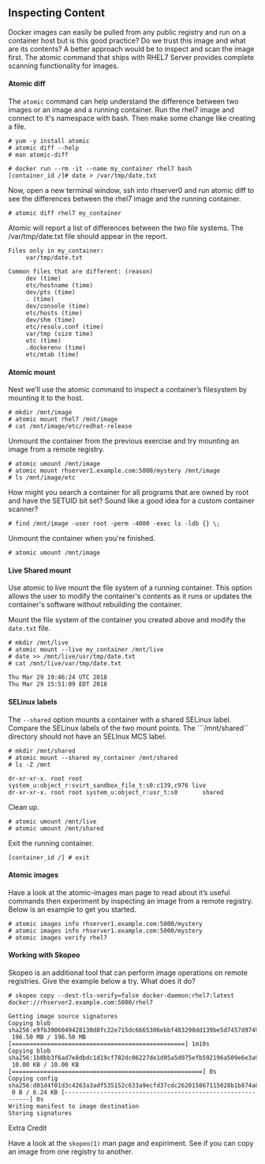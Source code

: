 ## Inspecting Content

Docker images can easily be pulled from any public registry and run on a container host but is this good practice? Do we trust this image and what are its contents? A better approach would be to inspect and scan the image first. The atomic command that ships with RHEL7 Server provides complete scanning functionality for images.

#### Atomic diff

The ```atomic``` command can help understand the difference between two images or an image and a running container. Run the rhel7 image and connect to it's namespace with bash. Then make some change like creating a file.

~~~shell
# yum -y install atomic
# atomic diff --help
# man atomic-diff

# docker run --rm -it --name my_container rhel7 bash
[container_id /]# date > /var/tmp/date.txt
~~~

Now, open a new terminal window, ssh into rhserver0 and run atomic diff to see the differences between the rhel7 image and the running container. 

~~~shell
# atomic diff rhel7 my_container
~~~

Atomic will report a list of differences between the two file systems. The /var/tmp/date.txt file should appear in the report.

~~~shell
Files only in my_container:
     var/tmp/date.txt

Common files that are different: (reason)
     dev (time)
     etc/hostname (time)
     dev/pts (time)
     . (time)
     dev/console (time)
     etc/hosts (time)
     dev/shm (time)
     etc/resolv.conf (time)
     var/tmp (size time)
     etc (time)
     .dockerenv (time)
     etc/mtab (time)
~~~

#### Atomic mount

Next we’ll use the atomic command to inspect a container’s filesystem by mounting it to the host.

~~~shell
# mkdir /mnt/image
# atomic mount rhel7 /mnt/image
# cat /mnt/image/etc/redhat-release
~~~

Unmount the container from the previous exercise and try mounting an image from a remote registry. 

~~~shell
# atomic umount /mnt/image
# atomic mount rhserver1.example.com:5000/mystery /mnt/image
# ls /mnt/image/etc
~~~

How might you search a container for all programs that are owned by root and have the SETUID bit set? Sound like a good idea for a custom container scanner?
~~~shell
# find /mnt/image -user root -perm -4000 -exec ls -ldb {} \;
~~~
Unmount the container when you're finished.

~~~shell
# atomic umount /mnt/image
~~~

#### Live Shared mount

Use atomic to live mount the file system of a running container. This option allows the user to modify the container's contents as it runs or updates the container's software without rebuilding the container.

Mount the file system of the container you created above and modify the ```date.txt``` file.

~~~shell
# mkdir /mnt/live
# atomic mount --live my_container /mnt/live
# date >> /mnt/live/usr/tmp/date.txt
# cat /mnt/live/var/tmp/date.txt 

Thu Mar 29 19:46:24 UTC 2018
Thu Mar 29 15:51:09 EDT 2018
~~~

#### SELinux labels

The ```--shared``` option mounts a container with a shared SELinux label. Compare the SELinux labels of the two mount points. The ```/mnt/shared`` directory should not have an SELInux MCS label.


~~~shell
# mkdir /mnt/shared
# atomic mount --shared my_container /mnt/shared
# ls -Z /mnt

dr-xr-xr-x. root root system_u:object_r:svirt_sandbox_file_t:s0:c139,c976 live
dr-xr-xr-x. root root system_u:object_r:usr_t:s0       shared

~~~

Clean up.

~~~shell
# atomic umount /mnt/live 
# atomic umount /mnt/shared
~~~

Exit the running container.

~~~shell
[container_id /] # exit
~~~

#### Atomic images

Have a look at the atomic-images man page to read about it’s useful commands then experiment by inspecting an image from a remote registry. Below is an example to get you started.

~~~shell
# atomic images info rhserver1.example.com:5000/mystery
# atomic images info rhserver1.example.com:5000/mystery
# atomic images verify rhel7
~~~

#### Working with Skopeo

Skopeo is an additional tool that can perform image operations on remote registries. Give the example below a try. What does it do? 

~~~shell
# skopeo copy --dest-tls-verify=false docker-daemon:rhel7:latest docker://rhserver2.example.com:5000/rhel7

Getting image source signatures
Copying blob sha256:e9fb3906049428130d8fc22e715dc6665306ebbf483290dd139be5d7457d9749
 196.50 MB / 196.50 MB [=================================================] 1m10s
Copying blob sha256:1b0bb3f6ad7e8dbdc1d19cf782dc06227de1d95a5d075efb592196a509e6e3a9
 10.00 KB / 10.00 KB [======================================================] 0s
Copying config sha256:d01d4f01d3c4263a3adf535152c633a9ecfd37cdc262015867115028b1b874a8
 0 B / 6.24 KB [------------------------------------------------------------] 0s
Writing manifest to image destination
Storing signatures
~~~

Extra Credit

Have a look at the ```skopeo(1)``` man page and expiriment. See if you can copy an image from one registry to another.








